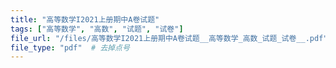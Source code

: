 ```yaml
---
title: "高等数学I2021上册期中A卷试题"
tags: ["高等数学", "高数", "试题", "试卷"]
file_url: "/files/高等数学I2021上册期中A卷试题__高等数学_高数_试题_试卷__.pdf"
file_type: "pdf"  # 去掉点号
---
```




<!-- 文件类型: .pdf -->
<!-- 文件图标: 📄 -->
